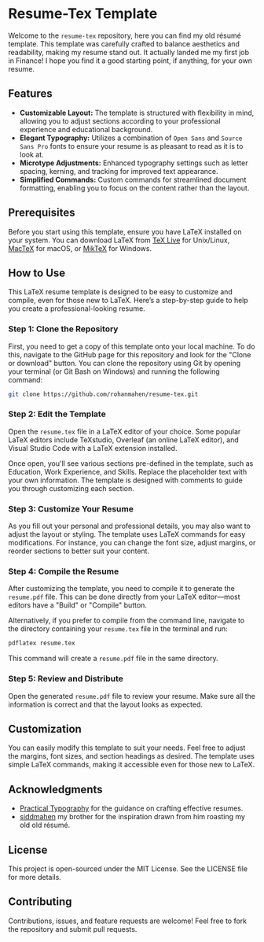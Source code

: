 # Resume-Tex Template

Welcome to the `resume-tex` repository, here you can find my old résumé template. This template was carefully crafted to balance aesthetics and readability, making my resume stand out. It actually landed me my first job in Finance! I hope you find it a good starting point, if anything, for your own resume.

## Features

- **Customizable Layout:** The template is structured with flexibility in mind, allowing you to adjust sections according to your professional experience and educational background.
- **Elegant Typography:** Utilizes a combination of `Open Sans` and `Source Sans Pro` fonts to ensure your resume is as pleasant to read as it is to look at.
- **Microtype Adjustments:** Enhanced typography settings such as letter spacing, kerning, and tracking for improved text appearance.
- **Simplified Commands:** Custom commands for streamlined document formatting, enabling you to focus on the content rather than the layout.

## Prerequisites

Before you start using this template, ensure you have LaTeX installed on your system. You can download LaTeX from [TeX Live](https://tug.org/texlive/) for Unix/Linux, [MacTeX](http://www.tug.org/mactex/) for macOS, or [MikTeX](https://miktex.org/) for Windows.

## How to Use

This LaTeX resume template is designed to be easy to customize and compile, even for those new to LaTeX. Here’s a step-by-step guide to help you create a professional-looking resume.

### Step 1: Clone the Repository

First, you need to get a copy of this template onto your local machine. To do this, navigate to the GitHub page for this repository and look for the "Clone or download" button. You can clone the repository using Git by opening your terminal (or Git Bash on Windows) and running the following command:

```zsh
git clone https://github.com/rohanmahen/resume-tex.git
```

### Step 2: Edit the Template

Open the `resume.tex` file in a LaTeX editor of your choice. Some popular LaTeX editors include TeXstudio, Overleaf (an online LaTeX editor), and Visual Studio Code with a LaTeX extension installed.

Once open, you'll see various sections pre-defined in the template, such as Education, Work Experience, and Skills. Replace the placeholder text with your own information. The template is designed with comments to guide you through customizing each section.

### Step 3: Customize Your Resume

As you fill out your personal and professional details, you may also want to adjust the layout or styling. The template uses LaTeX commands for easy modifications. For instance, you can change the font size, adjust margins, or reorder sections to better suit your content.

### Step 4: Compile the Resume

After customizing the template, you need to compile it to generate the `resume.pdf` file. This can be done directly from your LaTeX editor—most editors have a "Build" or "Compile" button.

Alternatively, if you prefer to compile from the command line, navigate to the directory containing your `resume.tex` file in the terminal and run:

```zsh
pdflatex resume.tex
```

This command will create a `resume.pdf` file in the same directory.

### Step 5: Review and Distribute

Open the generated `resume.pdf` file to review your resume. Make sure all the information is correct and that the layout looks as expected.

## Customization

You can easily modify this template to suit your needs. Feel free to adjust the margins, font sizes, and section headings as desired. The template uses simple LaTeX commands, making it accessible even for those new to LaTeX.

## Acknowledgments

- [Practical Typography](http://practicaltypography.com/resumes.html) for the guidance on crafting effective resumes.
- [siddmahen](https://github.com/siddmahen) my brother for the inspiration drawn from him roasting my old old résumé.

## License

This project is open-sourced under the MIT License. See the LICENSE file for more details.

## Contributing

Contributions, issues, and feature requests are welcome! Feel free to fork the repository and submit pull requests.
